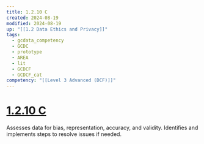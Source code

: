 ```yaml
---
title: 1.2.10 C
created: 2024-08-19
modified: 2024-08-19
up: "[[1.2 Data Ethics and Privacy]]"
tags:
  - gcdata_competency
  - GCDC
  - prototype
  - AREA
  - lit
  - GCDCF
  - GCDCF_cat
competency: "[[Level 3 Advanced (DCF)]]"
---
```

# [1.2.10 C](1.2.10%20C.md)
Assesses data for bias, representation, accuracy, and validity. Identifies and implements steps to resolve issues if needed.
